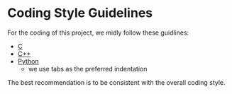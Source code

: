 # Coding Style Guidelines

For the coding of this project, we midly follow these guidlines:

* [C](https://users.ece.cmu.edu/~eno/coding/CCodingStandard.html)
* [C++](https://google.github.io/styleguide/cppguide.html)
* [Python](https://www.python.org/dev/peps/pep-0008/)
	* we use tabs as the preferred indentation

The best recommendation is to be consistent with the overall coding style.

